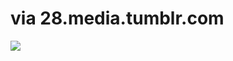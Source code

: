 <!--
id: 1007308164
link: http://tumblr.atmos.org/post/1007308164/via-28-media-tumblr-com
slug: via-28-media-tumblr-com
date: Tue Aug 24 2010 22:07:01 GMT-0700 (PDT)
publish: 2010-08-024
tags: 
title: via 28.media.tumblr.com
-->


via 28.media.tumblr.com
=======================

![](http://25.media.tumblr.com/tumblr_l7ozjps47f1qz4sngo1_500.jpg)

